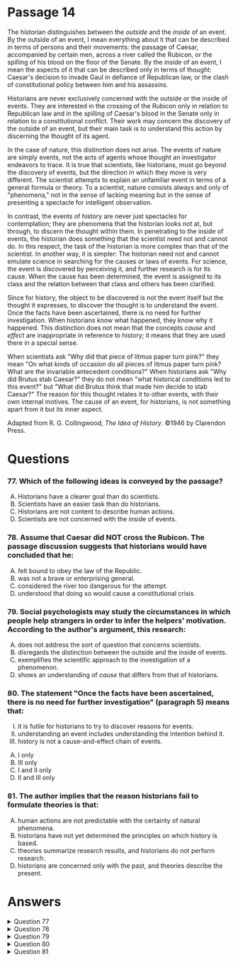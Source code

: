# Passage 14
The historian distinguishes between the _outside_ and the _inside_ of an event. By the outside of an event, I mean everything about it that can be described in terms of persons and their movements: the passage of Caesar, accompanied by certain men, across a river called the Rubicon, or the spilling of his blood on the floor of the Senate. By the _inside_ of an event, I mean the aspects of it that can be described only in terms of thought: Caesar's decision to invade Gaul in defiance of Republican law, or the clash of constitutional policy between him and his assassins.

Historians are never exclusively concerned with the outside or the inside of events. They are interested in the crossing of the Rubicon only in relation to Republican law and in the spilling of Caesar's blood in the Senate only in relation to a constitutional conflict. Their work may concern the discovery of the outside of an event, but their main task is to understand this action by discerning the thought of its agent.

In the case of nature, this distinction does not arise. The events of nature are simply events, not the acts of agents whose thought an investigator endeavors to trace. It is true that scientists, like historians, must go beyond the discovery of events, but the direction in which they move is very different. The scientist attempts to explain an unfamiliar event in terms of a general formula or theory. To a scientist, nature consists always and only of "phenomena," not in the sense of lacking meaning but in the sense of presenting a spectacle for intelligent observation.

In contrast, the events of history are never just spectacles for contemplation; they are phenomena that the historian looks not at, but through, to discern the thought within them. In penetrating to the inside of events, the historian does something that the scientist need not and cannot do. In this respect, the task of the historian is more complex than that of the scientist. In another way, it is simpler: The historian need not and cannot emulate science in searching for the causes or laws of events. For science, the event is discovered by perceiving it, and further research is for its cause. When the cause has been determined, the event is assigned to its class and the relation between that class and others has been clarified.

Since for history, the object to be discovered is not the event itself but the thought it expresses, to discover the thought is to understand the event. Once the facts have been ascertained, there is no need for further investigation. When historians know what happened, they know why it happened. This distinction does not mean that the concepts _cause_ and _effect_ are inappropriate in reference to history; it means that they are used there in a special sense.

When scientists ask "Why did that piece of litmus paper turn pink?" they mean "On what kinds of occasion do all pieces of litmus paper turn pink? What are the invariable antecedent conditions?" When historians ask "Why did Brutus stab Caesar?" they do not mean "what historical conditions led to this event?" but "What did Brutus think that made him decide to stab Caesar?" The reason for this thought relates it to other events, with their own internal motives. The cause of an event, for historians, is not something apart from it but its inner aspect.

Adapted from R. G. Collingwood, _The Idea of History_. ©1946 by Clarendon Press.

# Questions
### 77. Which of the following ideas is conveyed by the passage?
<ol type="A">
  <li>Historians have a clearer goal than do scientists.</li>
  <li>Scientists have an easier task than do historians.</li>
  <li>Historians are not content to describe human actions.</li>
  <li>Scientists are not concerned with the inside of events.</li>
</ol>

### 78. Assume that Caesar did NOT cross the Rubicon. The passage discussion suggests that historians would have concluded that he:
<ol type="A">
  <li>felt bound to obey the law of the Republic.</li>
  <li>was not a brave or enterprising general.</li>
  <li>considered the river too dangerous for the attempt.</li>
  <li>understood that doing so would cause a constitutional crisis.</li>
</ol>

### 79. Social psychologists may study the circumstances in which people help strangers in order to infer the helpers' motivation. According to the author's argument, this research:
<ol type="A">
  <li>does not address the sort of question that concerns scientists.</li>
  <li>disregards the distinction between the outside and the inside of events.</li>
  <li>exemplifies the scientific approach to the investigation of a phenomenon.</li>
  <li>shows an understanding of <i>cause</i> that differs from that of historians.</li>
</ol>

### 80. The statement "Once the facts have been ascertained, there is no need for further investigation" (paragraph 5) means that:
<ol type="I">
  <li>it is futile for historians to try to discover reasons for events.</li>
  <li>understanding an event includes understanding the intention behind it.</li>
  <li>history is not a cause-and-effect chain of events.</li>
</ol>
<ol type="A">
  <li>I only</li>
  <li>III only</li>
  <li>I and II only</li>
  <li>II and III only</li>
</ol>

### 81. The author implies that the reason historians fail to formulate theories is that:
<ol type="A">
  <li>human actions are not predictable with the certainty of natural phenomena.</li>
  <li>historians have not yet determined the principles on which history is based.</li>
  <li>theories summarize research results, and historians do not perform research.</li>
  <li>historians are concerned only with the past, and theories describe the present.</li>
</ol>

# Answers
<details>
  <summary>Question 77</summary>
  <b>The solution is C</b>: Historians are not content to describe human actions.

  <br><br>
  <b>Item Rationale:</b><br>
  This is a Comprehension question, which asks you to look at the claims made by the passage author to see which inferences you can draw from these claims.
  
  <br><br>
  <b>Option Rationale:</b><br>
  Option A: Historians have a clearer goal than do scientists.
<br>
Incorrect. There is no support in the passage for this option. Although the passage compares historians with scientists, the comparison does not address the respective clarity of their goals.
<br><br>
Option B: Scientists have an easier task than do historians.
<br>
Incorrect. The author’s claims do not point in so straightforward a direction. Rather, the author suggests that this claim is both true and not true: "In this respect, the task of the historian is more complex than that of the scientist. In another way, it is simpler…" (paragraph 4).
<br><br>
Option C: Historians are not content to describe human actions.
<br>
Correct. This option is supported by the following quotation: "… the events of history are never just spectacles for contemplation; they are phenomena that the historian looks not at, but through, to <i>discern the thought within</i> them" (paragraph 4)
<br><br>
Option D: Scientists are not concerned with the inside of events.
<br>
  Incorrect. It is not that the author suggests that scientists are not <i>concerned with</i> the “inside” of events, but that the specific framing of an event in terms of “inside” and “outside” is not relevant to scientists: In the case of nature, this distinction does not arise.…It is true that scientists, like historians, must go beyond the discovery of events, but the direction in which they move is very different. The scientist attempts to explain an unfamiliar event in terms of a general formula or theory” (paragraph 3).

</details>

<details>
  <summary>Question 78</summary>
  <b>The solution is A</b>: felt bound to obey the law of the Republic.

  <br><br>
  <b>Item Rationale:</b><br>
  This is a Reasoning Beyond the Text question, which presents a hypothetical scenario not presented in the passage and asks you how this scenario would affect passage arguments.
  
  <br><br>
  <b>Option Rationale:</b><br>
  Option A: felt bound to obey the law of the Republic.
<br>
  Correct. The passage says that “By the <i>inside</i> of an event, I mean the aspects of it that can be described only in terms of thought: Caesar's decision to invade Gaul in defiance of Republican law” (first paragraph), and then goes on to say: “Historians are never exclusively concerned with the outside or the inside of events. They are interested in the crossing of the Rubicon only in relation to Republican law” (paragraph 2). If, then, historians discovered that Caesar did not cross the Rubicon, they would also be likely to make a conclusion about Caesar’s thought process: that he wanted to adhere to Republican law.
<br><br>
Option B: was not a brave or enterprising general.
<br>
Incorrect. This option is not supported by the passage because the author does not say it was brave or enterprising for Caesar <i>to</i> have crossed the Rubicon.
<br><br>
Option C: considered the river too dangerous for the attempt.
<br>
Incorrect. This option is not supported by the passage.
<br><br>
Option D: understood that doing so would cause a constitutional crisis.
<br>
Incorrect. The passage does not connect crossing the Rubicon with the constitutional crisis; it is the “spilling of Caesar’s blood in the Senate” that the author links to the constitutional crisis.

</details>

<details>
  <summary>Question 79</summary>
  <b>The solution is A</b>: does not address the sort of question that concerns scientists.

  <br><br>
  <b>Item Rationale:</b><br>
  This is a Reasoning Beyond the Text question because it introduces information that is not discussed in the passage and asks you to consider how this information would affect the passage argument.
  
  <br><br>
  <b>Option Rationale:</b><br>
  Option A: does not address the sort of question that concerns scientists.
<br>
Correct. The author clearly distinguishes between the kinds of causes that interest historians (the “thought” that proceeds or motivates an event) and the kinds of causes that interest scientists: “The scientist attempts to explain an unfamiliar event in terms of a general formula or theory”.(paragraph 3). Because the scenario discussed in the stem is about motivation and thought, it is not the kind of question that would be of interest to scientists, as their research interests are defined in the passage.
<br><br>
Option B: disregards the distinction between the outside and the inside of events.
<br>
Incorrect. Given the final paragraph, the mentioned research does the opposite: it attends to the distinction between the outside (the event of helping strangers) and the inside of events (the helpers' motivation).
<br><br>
Option C: exemplifies the scientific approach to the investigation of a phenomenon.
<br>
  Incorrect. Given the final paragraph, investigating motivation does <i>not</i> exemplify the scientific approach to the investigation of a phenomenon. Determining cause (paragraph 4) and asking “'What are the invariable antecedent conditions?'” (final paragraph) exemplifies the scientific approach.
<br><br>
Option D: shows an understanding of cause that differs from that of historians.
<br>
  Incorrect. The described social psychologists show an understanding of cause that is <i>similar</i> to that of historians—they show a concern with "internal motives" (final paragraph).

</details>

<details>
  <summary>Question 80</summary>
  <b>The solution is D</b>: II and III only

  <br><br>
  <b>Item Rationale:</b><br>
  This is a Comprehension question, which begins with a statement from the passage and tests your understanding of the author’s intended meaning in this statement. This question requires you to recognize paraphrases and implications of the author’s words.
  
  <br><br>
  <b>Option Rationale:</b><br>
  Option A: I only
<br>
Incorrect. The author writes: "When historians ask 'Why did Brutus stab Caesar?' they [mean]…'What did Brutus think that made him decide to stab Caesar?' The reason for this thought relates it to other events with their own internal motives…" (final paragraph). This statement implies that historians <i>do</i> try to discover reasons for events. Thus, I is incorrect.
<br><br>
Option B: III only
<br>
Incorrect. III is correct, but so is II.
<br><br>
Option C: I and II only
<br>
Incorrect. Although II is correct, I is incorrect.
<br><br>
Option D: II and III only
<br>
Correct. "When historians ask 'Why did Brutus stab Caesar?' they [mean]…'What did Brutus think that made him decide to stab Caesar?' The reason for this thought relates it to other events with their own internal motives…. The cause of an event, for historians, is…its inner aspect" (final paragraph). This statement implies that for historians, understanding an event includes understanding the intention behind it, so II is correct. III is also correct. The author writes: “When historians know what happened, they know why it happened. This distinction does not mean that the concepts <i>cause</i> and <i>effect</i> are inappropriate in reference to history; it means that they are used there in a special sense” (paragraph 5). The author goes on to say, “The cause of an event, for historians, is not something apart from it but its inner aspect” (final paragraph). The idea of a “cause and effect <i>chain</i> of events,” in III, describes a discrete cause producing a discrete event, in a sequential fashion. It does not describe the cause as an “inner” function of the event, as the author describes. Thus, III is correct.

</details>

<details>
  <summary>Question 81</summary>
  <b>The solution is A</b>: human actions are not predictable with the certainty of natural phenomena.

  <br><br>
  <b>Item Rationale:</b><br>
  This is a Reasoning Beyond the Text question because it asks you to apply passage information to make a claim that is not included in or encompassed by the passage.
  
  <br><br>
  <b>Option Rationale:</b><br>
  Option A: human actions are not predictable with the certainty of natural phenomena.
<br>
Correct. The author describes scientific theories as predicting outcomes that always hold: “When scientists ask ‘Why did that piece of litmus paper turn pink?’ they mean ‘On what kinds of occasion do all pieces of litmus paper turn pink? What are the invariable antecedent conditions?’” (final paragraph). By contrast, the author describes historians as searching for the thought that was internal to an event: “When historians ask ‘Why did Brutus stab Caesar?’…[they] mean ‘What did Brutus think that made him decide to stab Caesar?’ The reason for this thought relates it to other events, with their own internal motives” (final paragraph). Of course, human thought is not predictable and regular in the way that scientific laws are, in the author’s telling.
<br><br>
Option B: historians have not yet determined the principles on which history is based.
<br>
Incorrect. The author does not make this claim and describes the thought pattern and priorities of historians throughout the passage.
<br><br>
Option C: theories summarize research results, and historians do not perform research.
<br>
Incorrect. This option is not supported by the passage.
<br><br>
Option D: historians are concerned only with the past, and theories describe the present.
<br>
Incorrect. The author never links theories with the past versus the present.

</details>
